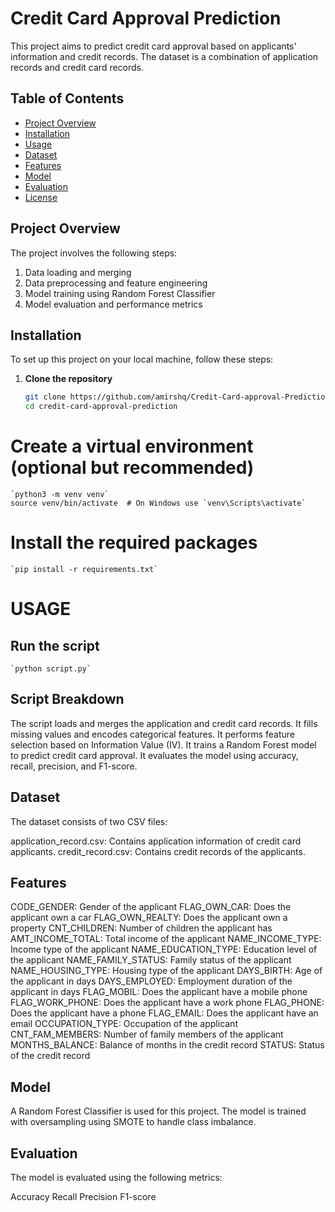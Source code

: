 # Credit Card Approval Prediction

This project aims to predict credit card approval based on applicants' information and credit records. The dataset is a combination of application records and credit card records.

## Table of Contents
- [Project Overview](#project-overview)
- [Installation](#installation)
- [Usage](#usage)
- [Dataset](#dataset)
- [Features](#features)
- [Model](#model)
- [Evaluation](#evaluation)
- [License](#license)

## Project Overview
The project involves the following steps:
1. Data loading and merging
2. Data preprocessing and feature engineering
3. Model training using Random Forest Classifier
4. Model evaluation and performance metrics

## Installation

To set up this project on your local machine, follow these steps:

1. **Clone the repository**
   ```bash
   git clone https://github.com/amirshq/Credit-Card-approval-Prediction.git
   cd credit-card-approval-prediction

# Create a virtual environment (optional but recommended)
    
    `python3 -m venv venv`
    source venv/bin/activate  # On Windows use `venv\Scripts\activate`

# Install the required packages
    
    `pip install -r requirements.txt`

# USAGE 
## Run the script
    
    `python script.py`

## Script Breakdown

The script loads and merges the application and credit card records.
It fills missing values and encodes categorical features.
It performs feature selection based on Information Value (IV).
It trains a Random Forest model to predict credit card approval.
It evaluates the model using accuracy, recall, precision, and F1-score.
## Dataset
The dataset consists of two CSV files:

application_record.csv: Contains application information of credit card applicants.
credit_record.csv: Contains credit records of the applicants.

## Features
CODE_GENDER: Gender of the applicant
FLAG_OWN_CAR: Does the applicant own a car
FLAG_OWN_REALTY: Does the applicant own a property
CNT_CHILDREN: Number of children the applicant has
AMT_INCOME_TOTAL: Total income of the applicant
NAME_INCOME_TYPE: Income type of the applicant
NAME_EDUCATION_TYPE: Education level of the applicant
NAME_FAMILY_STATUS: Family status of the applicant
NAME_HOUSING_TYPE: Housing type of the applicant
DAYS_BIRTH: Age of the applicant in days
DAYS_EMPLOYED: Employment duration of the applicant in days
FLAG_MOBIL: Does the applicant have a mobile phone
FLAG_WORK_PHONE: Does the applicant have a work phone
FLAG_PHONE: Does the applicant have a phone
FLAG_EMAIL: Does the applicant have an email
OCCUPATION_TYPE: Occupation of the applicant
CNT_FAM_MEMBERS: Number of family members of the applicant
MONTHS_BALANCE: Balance of months in the credit record
STATUS: Status of the credit record

## Model
A Random Forest Classifier is used for this project. The model is trained with oversampling using SMOTE to handle class imbalance.

## Evaluation
The model is evaluated using the following metrics:

Accuracy
Recall
Precision
F1-score